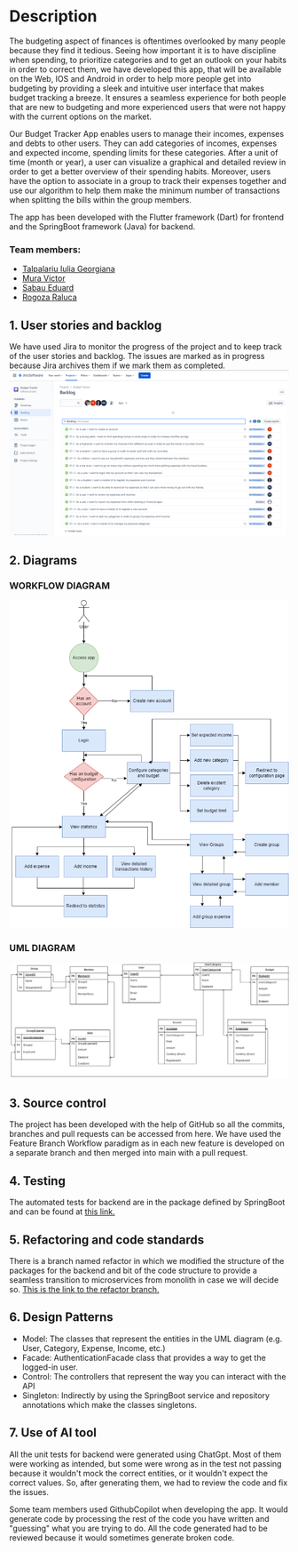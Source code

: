 # Description
The budgeting aspect of finances is oftentimes overlooked by many people because they find it tedious. Seeing how important it is to have discipline when spending, to prioritize categories and to get an outlook on your habits in order to correct them, we have developed this app, that will be available on the Web, IOS and Android in order to help more people get into budgeting by providing a sleek and intuitive user interface that makes budget tracking a breeze. It ensures a seamless experience for both people that are new to budgeting and more experienced users that were not happy with the current options on the market.

Our Budget Tracker App enables users to manage their incomes, expenses and debts to other users. They can add categories of incomes, expenses and expected income, spending limits for these categories. After a unit of time (month or year), a user can visualize a graphical and detailed review in order to get a better overview of their spending habits. Moreover, users have the option to associate in a group to track their expenses together and use our algorithm to help them make the minimum number of transactions when splitting the bills within the group members.

The app has been developed with the Flutter framework (Dart) for frontend and the SpringBoot framework (Java) for backend.

### Team members:
- [Talpalariu Iulia Georgiana](https://github.com/iuliali)
- [Mura Victor](https://github.com/victormura)
- [Sabau Eduard](https://github.com/SabauEduard)
- [Rogoza Raluca](https://github.com/ralucarogoza)

## 1. User stories and backlog
We have used Jira to monitor the progress of the project and to keep track of the user stories and backlog. The issues are marked as in progress because Jira archives them if we mark them as completed.
![Unfortunately the image did not load :(](images/Jira.png "Jira")
## 2. Diagrams
### WORKFLOW DIAGRAM
![Unfortunately the image did not load :(](images/FlowChart.drawio.png "WORKFLOW diagram")
### UML DIAGRAM
![Unfortunately the image did not load :(](images/ERD.drawio.png "UML diagram")
## 3. Source control
The project has been developed with the help of GitHub so all the commits, branches and pull requests can be accessed from here. We have used the Feature Branch Workflow paradigm as in each new feature is developed on a separate branch and then merged into main with a pull request.
## 4. Testing
The automated tests for backend are in the package defined by SpringBoot and can be found at [this link.](https://github.com/iuliali/budget-tracker/tree/main/api/src/test/java/com/budgettracker/api/budgeting/unit)
## 5. Refactoring and code standards
There is a branch named refactor in which we modified the structure of the packages for the backend and bit of the code structure to provide a seamless transition to microservices from monolith in case we will decide so. [This is the link to the refactor branch.](https://github.com/iuliali/budget-tracker/tree/refactor/api/src/main/java/com/budgettracker/api)
## 6. Design Patterns
- Model: The classes that represent the entities in the UML diagram (e.g. User, Category, Expense, Income, etc.)
- Facade: AuthenticationFacade class that provides a way to get the logged-in user.
- Control: The controllers that represent the way you can interact with the API
- Singleton: Indirectly by using the SpringBoot service and repository annotations which make the classes singletons.
## 7. Use of AI tool
All the unit tests for backend were generated using ChatGpt. Most of them were working as intended, but some were wrong as in the test not passing because it wouldn't mock the correct entities, or it wouldn't expect the correct values. So, after generating them, we had to review the code and fix the issues.

Some team members used GithubCopilot when developing the app. It would generate code by processing the rest of the code you have written and "guessing" what you are trying to do. All the code generated had to be reviewed because it would sometimes generate broken code.